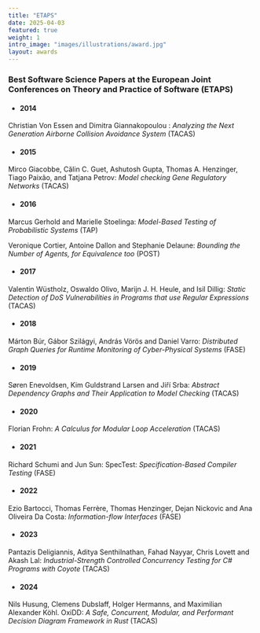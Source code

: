 ```yaml
---
title: "ETAPS"
date: 2025-04-03
featured: true
weight: 1
intro_image: "images/illustrations/award.jpg"
layout: awards
---
```


### Best Software Science Papers at the European Joint Conferences on Theory and Practice of Software (ETAPS)


<style>
  .ident{
    margin-left:19px;
    margin-top:17px;
    margin-bottom:18px;
  }
</style>

- ####  2014

Christian Von Essen and Dimitra Giannakopoulou :  <i> Analyzing the Next Generation Airborne Collision Avoidance  System</i> (TACAS) 

- ####   2015

Mirco Giacobbe, Călin C. Guet, Ashutosh Gupta, Thomas A. Henzinger, Tiago Paixão, and Tatjana Petrov: <i> Model   checking Gene Regulatory Networks</i> (TACAS) 

- ####  2016

Marcus Gerhold and Marielle Stoelinga: <i> Model-Based Testing of Probabilistic Systems</i> (TAP)

Veronique Cortier, Antoine Dallon and Stephanie Delaune: <i> Bounding the Number of Agents, for Equivalence too</i> (POST) 

- ####   2017

Valentin Wüstholz, Oswaldo Olivo, Marijn J. H. Heule, and Isil Dillig:  <i>Static Detection of DoS    Vulnerabilities in Programs that use Regular Expressions</i> (TACAS) 

- ####   2018

Márton Búr, Gábor Szilágyi, András Vörös and Daniel Varro: <i> Distributed Graph Queries for Runtime Monitoring of Cyber-Physical Systems</i> (FASE) 

- ####   2019

Søren Enevoldsen, Kim Guldstrand Larsen and Jiří Srba:<i> Abstract Dependency Graphs and Their Application to Model Checking</i> (TACAS) 

- ####   2020

Florian Frohn: <i> A Calculus for Modular Loop Acceleration</i> (TACAS) 

- ####   2021

Richard Schumi and Jun Sun: SpecTest:  <i>Specification-Based Compiler Testing</i> (FASE) 

- ####   2022

Ezio Bartocci, Thomas Ferrère, Thomas Henzinger, Dejan Nickovic and Ana Oliveira Da Costa:<i> Information-flow Interfaces</i> (FASE) 

- ####   2023

Pantazis Deligiannis, Aditya Senthilnathan, Fahad Nayyar, Chris Lovett and Akash Lal: <i>Industrial-Strength Controlled Concurrency Testing for C# Programs with Coyote</i> (TACAS) 

- ####   2024

Nils Husung, Clemens Dubslaff, Holger Hermanns, and Maximilian Alexander Köhl. OxiDD: <i>A Safe, Concurrent, Modular, and Performant Decision Diagram Framework in Rust</i> (TACAS)



